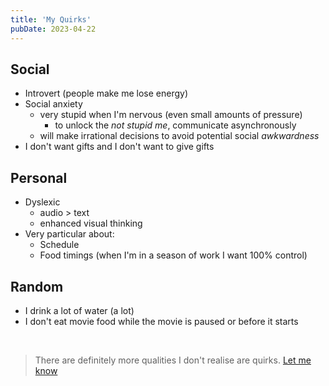```yaml
---
title: 'My Quirks'
pubDate: 2023-04-22
---
```


## Social

- Introvert (people make me lose energy)
- Social anxiety
  - very stupid when I'm nervous (even small amounts of pressure)
    - to unlock the _not stupid me_, communicate asynchronously
  - will make irrational decisions to avoid potential social _awkwardness_
- I don't want gifts and I don't want to give gifts

## Personal

- Dyslexic
  - audio > text
  - enhanced visual thinking
- Very particular about:
  - Schedule
  - Food timings (when I'm in a season of work I want 100% control)

## Random

- I drink a lot of water (a lot)
- I don't eat movie food while the movie is paused or before it starts

<br>

> There are definitely more qualities I don't realise are quirks. [Let me know](/contact)
